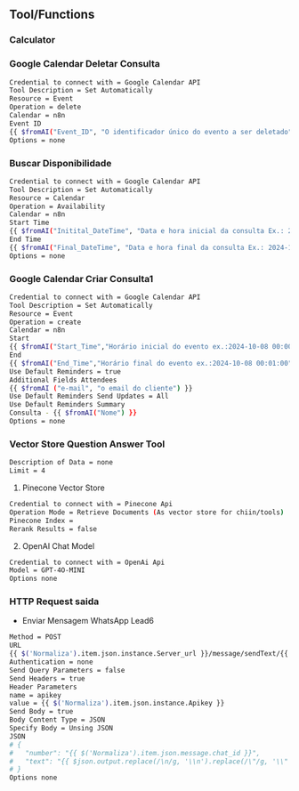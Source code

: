 ## Tool/Functions

### Calculator
### Google Calendar Deletar Consulta
```bash
Credential to connect with = Google Calendar API
Tool Description = Set Automatically
Resource = Event
Operation = delete
Calendar = n8n
Event ID 
{{ $fromAI("Event_ID", "O identificador único do evento a ser deletado", "string") }}
Options = none
```
### Buscar Disponibilidade
```bash
Credential to connect with = Google Calendar API
Tool Description = Set Automatically
Resource = Calendar
Operation = Availability
Calendar = n8n
Start Time
{{ $fromAI("Initital_DateTime", "Data e hora inicial da consulta Ex.: 2024-10-17 00:00:00") }}
End Time
{{ $fromAI("Final_DateTime", "Data e hora final da consulta Ex.: 2024-10-17 00:00:00") }}
Options = none
```

### Google Calendar Criar Consulta1
```bash
Credential to connect with = Google Calendar API
Tool Description = Set Automatically
Resource = Event
Operation = create
Calendar = n8n
Start
{{ $fromAI("Start_Time","Horário inicial do evento ex.:2024-10-08 00:00:00") }}
End
{{ $fromAI("End_Time","Horário final do evento ex.:2024-10-08 00:01:00") }}
Use Default Reminders = true
Additional Fields Attendees
{{ $fromAI ("e-mail", "o email do cliente") }}
Use Default Reminders Send Updates = All
Use Default Reminders Summary
Consulta - {{ $fromAI("Nome") }}
Options = none
```

### Vector Store Question Answer Tool
```bash
Description of Data = none
Limit = 4
```
1. Pinecone Vector Store
```bash
Credential to connect with = Pinecone Api
Operation Mode = Retrieve Documents (As vector store for chiin/tools)
Pinecone Index = 
Rerank Results = false
```

2. OpenAI Chat Model
```bash
Credential to connect with = OpenAi Api
Model = GPT-4O-MINI
Options none
```

### HTTP Request saida
- Enviar Mensagem WhatsApp Lead6
```bash
Method = POST
URL
{{ $('Normaliza').item.json.instance.Server_url }}/message/sendText/{{ $('Normaliza').item.json.instance.Name }}
Authentication = none
Send Query Parameters = false
Send Headers = true
Header Parameters
name = apikey
value = {{ $('Normaliza').item.json.instance.Apikey }}
Send Body = true
Body Content Type = JSON
Specify Body = Unsing JSON
JSON
# {
#   "number": "{{ $('Normaliza').item.json.message.chat_id }}",
#   "text": "{{ $json.output.replace(/\n/g, '\\n').replace(/\"/g, '\\"').trim() }}"
# }
Options none
```